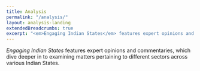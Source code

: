 ```yaml
---
title: Analysis
permalink: "/analysis/"
layout: analysis-landing
extendedBreadcrumbs: true
excerpt: "<em>Engaging Indian States</em> features expert opinions and commentaries, which dive deeper in to examining matters pertaining to different sectors across various Indian States."
---
```


<em>Engaging Indian States</em> features expert opinions and commentaries, which dive deeper in to examining matters pertaining to different sectors across various Indian States.
